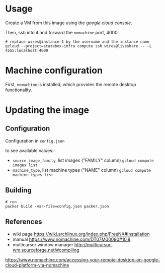 # Usage

Create a VM from this image using the *google cloud console*.

Then, ssh into it and forward the `nomachine` port, 4000.

```
# replace wires@instance-1 by the username and the instance name
gcloud --project=statebox-infra compute ssh wires@liveshare -- -L 4555:localhost:4000
```

# Machine configuration

First, `nomachine` is installed, which provides the remote desktop functionality.



# Updating the image

## Configuration

Configuration in `config.json`

to see available values:

- `source_image_family`, list images ("FAMILY" column) `gcloud compute images list`
- `machine_type`, list machine types ("NAME" column) `gcloud compute machine-types list`

## Building

```
# run
packer build -var-file=config.json packer.json
```

## References

- wiki page https://wiki.archlinux.org/index.php/FreeNX#Installation
- manual https://www.nomachine.com/DT07M00090#10.8.
- multicursor window manager http://multicursor-wm.sourceforge.net/#compiling

https://www.nomachine.com/accessing-your-remote-desktop-on-google-cloud-platform-via-nomachine

